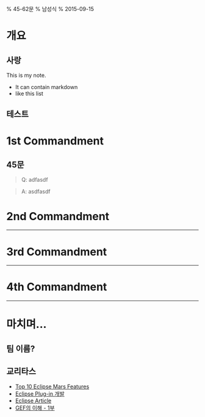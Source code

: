 % 45-62문
% 남성식
% 2015-09-15

개요
==========================================================

사랑
---------------------------------------------

<div class="notes">
This is my note.

- It can contain markdown
- like this list
</div>

테스트
---------------------------------------------

1st Commandment
==========================================================

45문
---------------------------------------------

> Q: adfasdf

> A: asdfasdf

2nd Commandment
==========================================================

---------------------------------------------

3rd Commandment
==========================================================

---------------------------------------------


4th Commandment
==========================================================

---------------------------------------------


마치며...
==========================================================

팀 이름?
---------------------------------------------

교리타스
---------------------------------------------


* [Top 10 Eclipse Mars Features](http://eclipsesource.com/blogs/2015/06/24/top-10-eclipse-mars-features/)
* [Eclipse Plug-in 개발](http://cafe.naver.com/eclipseplugin.cafe?iframe_url=/ArticleRead.nhn%3Farticleid=17)
* [Eclipse Article](http://www.javajigi.net/display/IDE/Eclipse)
* [GEF의 이해 - 1부](http://eclipse.or.kr/wiki/%ED%8A%B9%EC%A7%91%EA%B8%B0%EC%82%AC:GEF%EC%9D%98_%EC%9D%B4%ED%95%B4_1%EB%B6%80)
